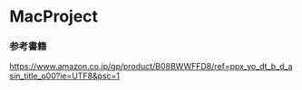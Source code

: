 # MacProject

### 参考書籍
https://www.amazon.co.jp/gp/product/B08BWWFFD8/ref=ppx_yo_dt_b_d_asin_title_o00?ie=UTF8&psc=1
